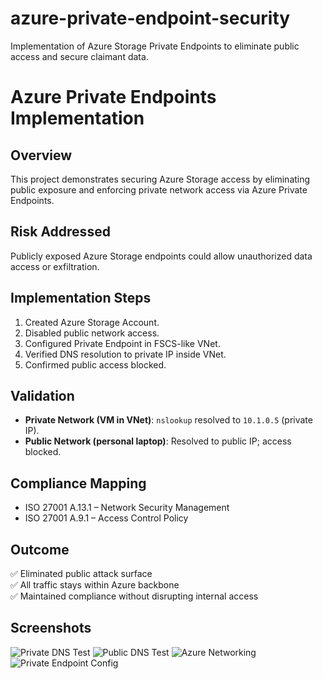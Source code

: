 # azure-private-endpoint-security
Implementation of Azure Storage Private Endpoints to eliminate public access and secure claimant data.

# Azure Private Endpoints Implementation

## Overview
This project demonstrates securing Azure Storage access by eliminating public exposure and enforcing private network access via Azure Private Endpoints.

## Risk Addressed
Publicly exposed Azure Storage endpoints could allow unauthorized data access or exfiltration.

## Implementation Steps
1. Created Azure Storage Account.
2. Disabled public network access.
3. Configured Private Endpoint in FSCS-like VNet.
4. Verified DNS resolution to private IP inside VNet.
5. Confirmed public access blocked.

## Validation
- **Private Network (VM in VNet)**: `nslookup` resolved to `10.1.0.5` (private IP).
- **Public Network (personal laptop)**: Resolved to public IP; access blocked.

## Compliance Mapping
- ISO 27001 A.13.1 – Network Security Management
- ISO 27001 A.9.1 – Access Control Policy

## Outcome
✅ Eliminated public attack surface  
✅ All traffic stays within Azure backbone  
✅ Maintained compliance without disrupting internal access

## Screenshots
![Private DNS Test](images/dns-test-private.png)
![Public DNS Test](images/dns-test-public.png)
![Azure Networking](images/azure-networking.png)
![Private Endpoint Config](images/private-endpoint.png)
